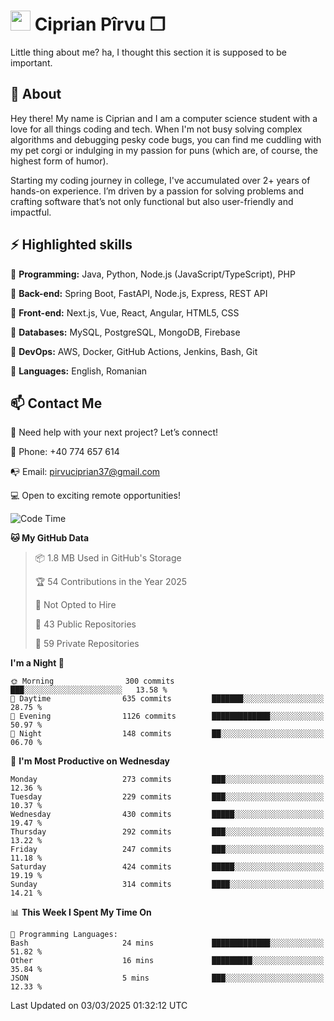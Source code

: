 # <img height="32px" src="https://user-images.githubusercontent.com/74038190/216122041-518ac897-8d92-4c6b-9b3f-ca01dcaf38ee.png"> Ciprian Pîrvu ❐ </h1>

Little thing about me? ha, I thought this section it is supposed to be important.

## 🧐 About

Hey there! My name is Ciprian and I am a computer science student with a love for all things coding and tech. When I'm not busy solving complex algorithms and debugging pesky code bugs, you can find me cuddling with my pet corgi or indulging in my passion for puns (which are, of course, the highest form of humor).

Starting my coding journey in college, I've accumulated over 2+ years of hands-on experience. I’m driven by a passion for solving problems and crafting software that’s not only functional but also user-friendly and impactful.


## ⚡ Highlighted skills

🎯 **Programming:** Java, Python, Node.js (JavaScript/TypeScript), PHP

🎯 **Back-end:** Spring Boot, FastAPI, Node.js, Express, REST API

🎯 **Front-end:** Next.js, Vue, React, Angular, HTML5, CSS

🎯 **Databases:** MySQL, PostgreSQL, MongoDB, Firebase

🎯 **DevOps:** AWS, Docker, GitHub Actions, Jenkins, Bash, Git

🎯 **Languages:** English, Romanian



## 📫 Contact Me

🤝 Need help with your next project? Let’s connect!

📱 Phone: +40 774 657 614

📭 Email: pirvuciprian37@gmail.com


💻 Open to exciting remote opportunities!

<!--START_SECTION:waka-->
![Code Time](http://img.shields.io/badge/Code%20Time-2%2C275%20hrs%2012%20mins-blue)

**🐱 My GitHub Data** 

> 📦 1.8 MB Used in GitHub's Storage 
 > 
> 🏆 54 Contributions in the Year 2025
 > 
> 🚫 Not Opted to Hire
 > 
> 📜 43 Public Repositories 
 > 
> 🔑 59 Private Repositories 
 > 
**I'm a Night 🦉** 

```text
🌞 Morning                300 commits         ███░░░░░░░░░░░░░░░░░░░░░░   13.58 % 
🌆 Daytime                635 commits         ███████░░░░░░░░░░░░░░░░░░   28.75 % 
🌃 Evening                1126 commits        █████████████░░░░░░░░░░░░   50.97 % 
🌙 Night                  148 commits         ██░░░░░░░░░░░░░░░░░░░░░░░   06.70 % 
```
📅 **I'm Most Productive on Wednesday** 

```text
Monday                   273 commits         ███░░░░░░░░░░░░░░░░░░░░░░   12.36 % 
Tuesday                  229 commits         ███░░░░░░░░░░░░░░░░░░░░░░   10.37 % 
Wednesday                430 commits         █████░░░░░░░░░░░░░░░░░░░░   19.47 % 
Thursday                 292 commits         ███░░░░░░░░░░░░░░░░░░░░░░   13.22 % 
Friday                   247 commits         ███░░░░░░░░░░░░░░░░░░░░░░   11.18 % 
Saturday                 424 commits         █████░░░░░░░░░░░░░░░░░░░░   19.19 % 
Sunday                   314 commits         ████░░░░░░░░░░░░░░░░░░░░░   14.21 % 
```


📊 **This Week I Spent My Time On** 

```text
💬 Programming Languages: 
Bash                     24 mins             █████████████░░░░░░░░░░░░   51.82 % 
Other                    16 mins             █████████░░░░░░░░░░░░░░░░   35.84 % 
JSON                     5 mins              ███░░░░░░░░░░░░░░░░░░░░░░   12.33 % 
```


 Last Updated on 03/03/2025 01:32:12 UTC
<!--END_SECTION:waka-->
